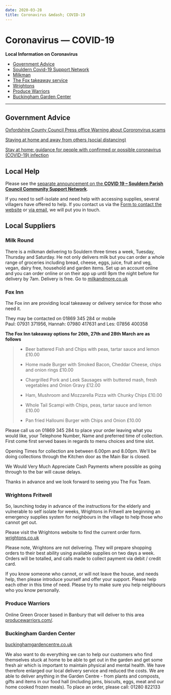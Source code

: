 ```yaml
---
date: 2020-03-28
title: Coronavirus &mdash; COVID-19
---
```



# Coronavirus &mdash; COVID-19

**Local Information on Coronavirus**

 * [Government Advice](#government-advice)
 * [Souldern Covid-19 Support Network](#local-help)
 * [Milkman](#milk-round)
 * [The Fox takeaway service](#fox-inn)
 * [Wrightons](#wrightons-fritwell)
 * [Produce Warriors](#produce-warriors)
 * [Buckingham Garden Center](#buckingham-garden-center)

---

## Government Advice


[Oxfordshire County Council Press office Warning about Cororonvirus scams](https://news.oxfordshire.gov.uk/oxfordshire-residents-warned-against-coronavirus-scams/)


[Staying at home and away from others (social distancing)](https://www.gov.uk/government/publications/full-guidance-on-staying-at-home-and-away-from-others/full-guidance-on-staying-at-home-and-away-from-others)


[Stay at home: guidance for people with confirmed or possible coronavirus (COVID-19) infection](https://www.gov.uk/government/publications/covid-19-stay-at-home-guidance/stay-at-home-guidance-for-people-with-confirmed-or-possible-coronavirus-covid-19-infection)



## Local Help

Please see the [separate announcement on the **COVID 19 – Souldern Parish Council Community Support Network**](covid-19-support).

If you need to self-isolate and need help with accessing supplies,
several villagers have offered to help. If you contact us via the [Form to
contact the website](/home/contact-website) or [via email](mailto:website@souldern.org),
we will put you in touch.

## Local Suppliers

### Milk Round

There is a milkman delivering to
Souldern three times a week, Tuesday, Thursday and Saturday. He not
only delivers milk but you can order a whole range of groceries
including bread, cheese, eggs, juice, fruit and veg, vegan, dairy
free, household and garden items. Set up an account online and you can
order online or on their app up until 9pm the night before for
delivery by 7am. Delivery is free. Go to [milkandmore.co.uk](https://www.milkandmore.co.uk)

### Fox Inn

The Fox inn are providing local takeaway or delivery service  for those who need it.

They may be contacted  on 01869 345 284 or mobile<br> Paul: 07931 371956, Hannah: 07980 417631 and Les: 07856 400358



**The Fox Inn takeaway options for 26th, 27th and 28th March are as follows**


> 
> * Beer battered Fish and Chips with peas, tartar sauce and lemon £10.00
> 
> * Home made Burger with Smoked Bacon, Cheddar Cheese, chips and onion rings £10.00
> 
> * Chargrilled Pork and Leek Sausages with buttered mash, fresh vegetables and Onion Gravy £12.00
> 
> * Ham, Mushroom and Mozzarella Pizza with Chunky Chips £10.00
> 
> * Whole Tail Scampi with Chips, peas, tartar sauce and lemon £10.00
> 
> * Pan fried Halloumi Burger with Chips and Onion £10.00
> 

Please call us on 01869 345 284 to place your order leaving what you would like, your Telephone Number, Name and preferred time of collection. First come first served bases in regards to menu choices and time slot.

Opening Times for collection are between 6.00pm and 8.00pm. We'll be doing collections through the Kitchen door as the Main Bar is closed.


We Would Very Much Appreciate Cash Payments where possible as going through to the bar will cause delays.

Thanks in advance and we look forward to seeing you The Fox Team.



### Wrightons Fritwell

So, launching today in advance of the instructions for the elderly and
vulnerable to self isolate for weeks, Wrightons in Fritwell are
beginning an emergency supplies system for neighbours in the village
to help those who cannot get out.

Please visit the Wrightons website
to find the current order form. [wrightons.co.uk](https://www.wrightons.co.uk)

Please
note, Wrightons are not delivering. They will prepare shopping orders
to their best ability using available supplies on two days a
week. Orders will be totalled, and calls made to collect payment via
debit / credit card.

If you know someone who cannot, or will not
leave the house, and needs help, then please introduce yourself and
offer your support.  Please help each other in this time of
need. Please try to make sure you help neighbours who you know
personally.


### Produce Warriors
Online Green Grocer based in Banbury that will deliver to this area [producewarriors.com/](https://producewarriors.com/).


### Buckingham Garden Center
[buckinghamgardencentre.co.uk](https://www.buckinghamgardencentre.co.uk/)

We also want to do everything we can to help our customers who find
themselves stuck at home to be able to get out in the garden and get
some fresh air which is important to maintain physical and mental
health. We have therefore enlarged our local delivery service and
reduced the costs. We are able to deliver anything in the Garden
Centre - from plants and composts, gifts and items in our food hall
(including jams, biscuits, eggs, meat and our home cooked frozen
meals).  To place an order, please call: 01280 822133